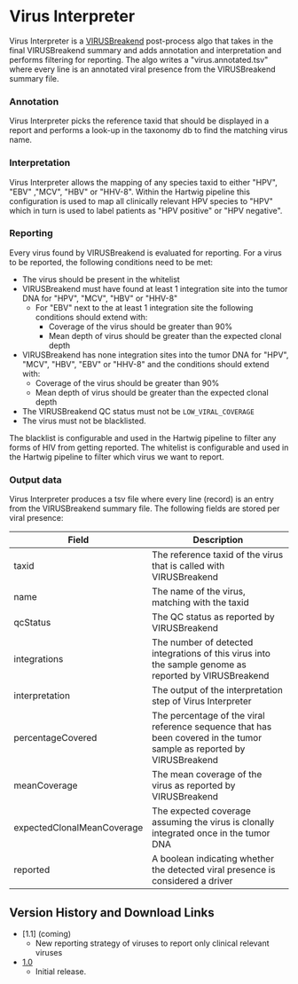 # Virus Interpreter

Virus Interpreter is a [VIRUSBreakend](https://pubmed.ncbi.nlm.nih.gov/33973999) post-process algo that takes in the final VIRUSBreakend
summary and adds annotation and interpretation and performs filtering for reporting. The algo writes a "virus.annotated.tsv" where every line is an
annotated viral presence from the VIRUSBreakend summary file.

### Annotation

Virus Interpreter picks the reference taxid that should be displayed in a report and performs a look-up in the taxonomy db to find the matching virus name.

### Interpretation

Virus Interpreter allows the mapping of any species taxid to either "HPV", "EBV" ,"MCV", "HBV" or "HHV-8". 
Within the Hartwig pipeline this configuration is used to map all clinically relevant HPV species to "HPV" 
which in turn is used to label patients as "HPV positive" or "HPV negative".

### Reporting

Every virus found by VIRUSBreakend is evaluated for reporting. For a virus to be reported, the following conditions need to be met:
 - The virus should be present in the whitelist 
 - VIRUSBreakend must have found at least 1 integration site into the tumor DNA for "HPV", "MCV", "HBV" or "HHV-8"
   - For "EBV" next to the at least 1 integration site the following conditions should extend with: 
     - Coverage of the virus should be greater than 90%
     - Mean depth of virus should be greater than the expected clonal depth
 - VIRUSBreakend has none integration sites into the tumor DNA for "HPV", "MCV", "HBV", "EBV" or "HHV-8" and the conditions should extend with: 
   - Coverage of the virus should be greater than 90% 
   - Mean depth of virus should be greater than the expected clonal depth 
 - The VIRUSBreakend QC status must not be `LOW_VIRAL_COVERAGE`
 - The virus must not be blacklisted.
 
The blacklist is configurable and used in the Hartwig pipeline to filter any forms of HIV from getting reported.
The whitelist is configurable and used in the Hartwig pipeline to filter which virus we want to report. 

### Output data

Virus Interpreter produces a tsv file where every line (record) is an entry from the VIRUSBreakend summary file. 
The following fields are stored per viral presence:

Field | Description 
---|---
taxid | The reference taxid of the virus that is called with VIRUSBreakend
name | The name of the virus, matching with the taxid
qcStatus | The QC status as reported by VIRUSBreakend
integrations | The number of detected integrations of this virus into the sample genome as reported by VIRUSBreakend
interpretation | The output of the interpretation step of Virus Interpreter
percentageCovered | The percentage of the viral reference sequence that has been covered in the tumor sample as reported by VIRUSBreakend
meanCoverage | The mean coverage of the virus as reported by VIRUSBreakend 
expectedClonalMeanCoverage | The expected coverage assuming the virus is clonally integrated once in the tumor DNA 
reported | A boolean indicating whether the detected viral presence is considered a driver

 ## Version History and Download Links
 - [1.1] (coming)
   - New reporting strategy of viruses to report only clinical relevant viruses
 - [1.0](https://github.com/hartwigmedical/hmftools/releases/tag/virus-interpreter-v1.0)
   - Initial release. 